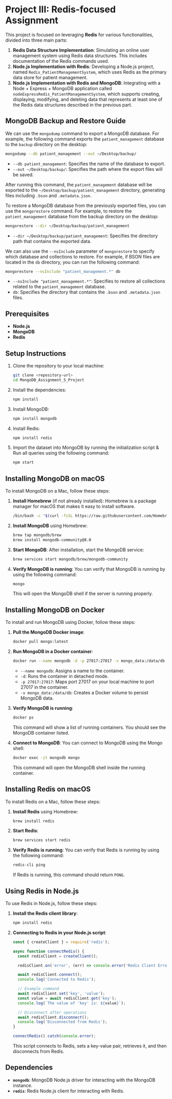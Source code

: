 # Project III: Redis-focused Assignment

This project is focused on leveraging **Redis** for various functionalities, divided into three main parts:

1. **Redis Data Structure Implementation**: Simulating an online user management system using Redis data structures. This includes documentation of the Redis commands used.
2. **Node.js Implementation with Redis**: Developing a Node.js project, named `Redis_PatientManagementSystem`, which uses Redis as the primary data store for patient management. 
3. **Node.js Implementation with Redis and MongoDB**: Integrating with a Node + Express + MongoDB application called `nodeExpressRedis_PatientManagementSystem`, which supports creating, displaying, modifying, and deleting data that represents at least one of the Redis data structures described in the previous part.

## MongoDB Backup and Restore Guide

We can use the `mongodump` command to export a MongoDB database. For example, the following command exports the `patient_management` database to the `backup` directory on the desktop:

```bash
mongodump --db patient_management --out ~/Desktop/backup/
```

- `--db patient_management`: Specifies the name of the database to export.
- `--out ~/Desktop/backup/`: Specifies the path where the export files will be saved.

After running this command, the `patient_management` database will be exported to the `~/Desktop/backup/patient_management` directory, generating files including `.bson` and `.metadata.json`.

To restore a MongoDB database from the previously exported files, you can use the `mongorestore` command. For example, to restore the `patient_management` database from the backup directory on the desktop:

```bash
mongorestore --dir ~/Desktop/backup/patient_management
```

- `--dir ~/Desktop/backup/patient_management`: Specifies the directory path that contains the exported data.

We can also use the `--nsInclude` parameter of `mongorestore` to specify which database and collections to restore. For example, if  BSON files are located in the `db` directory, you can run the following command:

```bash
mongorestore --nsInclude "patient_management.*" db
```

- `--nsInclude "patient_management.*"`: Specifies to restore all collections related to the `patient_management` database.
- `db`: Specifies the directory that contains the `.bson` and `.metadata.json` files.  
## Prerequisites

- **Node.js**
- **MongoDB**
- **Redis**
## Setup Instructions

1. Clone the repository to your local machine:
   ```bash
   git clone <repository-url>
   cd MongoDB_Assignment_5_Project
   ```

2. Install the dependencies:
   ```bash
   npm install
   ```
3. Install MongoDB:
   ```bash
   npm install mongodb
   ```
4. Install Redis:
   ```bash
   npm install redis
   ``` 
5. Import the dataset into MongoDB by running the initialization script & Run all queries using the following command:
   ```bash
   npm start
   ```

## Installing MongoDB on macOS

To install MongoDB on a Mac, follow these steps:

1. **Install Homebrew** (if not already installed):
   Homebrew is a package manager for macOS that makes it easy to install software.
   ```bash
   /bin/bash -c "$(curl -fsSL https://raw.githubusercontent.com/Homebrew/install/HEAD/install.sh)"
   ```

2. **Install MongoDB** using Homebrew:
   ```bash
   brew tap mongodb/brew
   brew install mongodb-community@8.0
   ```

3. **Start MongoDB**:
   After installation, start the MongoDB service:
   ```bash
   brew services start mongodb/brew/mongodb-community
   ```

4. **Verify MongoDB is running**:
   You can verify that MongoDB is running by using the following command:
   ```bash
   mongo
   ```
   This will open the MongoDB shell if the server is running properly.

## Installing MongoDB on Docker

To install and run MongoDB using Docker, follow these steps:

1. **Pull the MongoDB Docker image**:
   ```bash
   docker pull mongo:latest
   ```

2. **Run MongoDB in a Docker container**:
   ```bash
   docker run --name mongodb -d -p 27017:27017 -v mongo_data:/data/db mongo:latest
   ```
   - `--name mongodb`: Assigns a name to the container.
   - `-d`: Runs the container in detached mode.
   - `-p 27017:27017`: Maps port 27017 on your local machine to port 27017 in the container.
   - `-v mongo_data:/data/db`: Creates a Docker volume to persist MongoDB data.

3. **Verify MongoDB is running**:
   ```bash
   docker ps
   ```
   This command will show a list of running containers. You should see the MongoDB container listed.

4. **Connect to MongoDB**:
   You can connect to MongoDB using the Mongo shell:
   ```bash
   docker exec -it mongodb mongo
   ```
   This command will open the MongoDB shell inside the running container.

## Installing Redis on macOS

To install Redis on a Mac, follow these steps:

1. **Install Redis** using Homebrew:
   ```bash
   brew install redis
   ```

2. **Start Redis**:
   ```bash
   brew services start redis
   ```

3. **Verify Redis is running**:
   You can verify that Redis is running by using the following command:
   ```bash
   redis-cli ping
   ```
   If Redis is running, this command should return `PONG`.

## Using Redis in Node.js

To use Redis in Node.js, follow these steps:

1. **Install the Redis client library**:
   ```bash
   npm install redis
   ```

2. **Connecting to Redis in your Node.js script**:
   ```javascript
   const { createClient } = require('redis');

   async function connectRedis() {
     const redisClient = createClient();

     redisClient.on('error', (err) => console.error('Redis Client Error', err));

     await redisClient.connect();
     console.log('Connected to Redis');

     // Example command
     await redisClient.set('key', 'value');
     const value = await redisClient.get('key');
     console.log(`The value of 'key' is: ${value}`);

     // Disconnect after operations
     await redisClient.disconnect();
     console.log('Disconnected from Redis');
   }

   connectRedis().catch(console.error);
   ```

   This script connects to Redis, sets a key-value pair, retrieves it, and then disconnects from Redis.

## Dependencies

- **`mongodb`**: MongoDB Node.js driver for interacting with the MongoDB instance.
- **`redis`**: Redis Node.js client for interacting with Redis.


